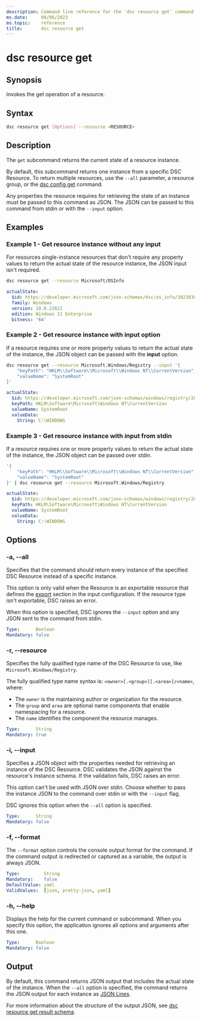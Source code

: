 ```yaml
---
description: Command line reference for the 'dsc resource get' command
ms.date:     09/06/2023
ms.topic:    reference
title:       dsc resource get
---
```


# dsc resource get

## Synopsis

Invokes the get operation of a resource.

## Syntax

```sh
dsc resource get [Options] --resource <RESOURCE>
```

## Description

The `get` subcommand returns the current state of a resource instance.

By default, this subcommand returns one instance from a specific DSC Resource. To return multiple
resources, use the `--all` parameter, a resource group, or the [dsc config get][01] command.

Any properties the resource requires for retrieving the state of an instance must be passed to this
command as JSON. The JSON can be passed to this command from stdin or with the `--input` option.

## Examples

### Example 1 - Get resource instance without any input

For resources single-instance resources that don't require any property values to return the actual
state of the resource instance, the JSON input isn't required.

```sh
dsc resource get --resource Microsoft/OSInfo
```

```yaml
actualState:
  $id: https://developer.microsoft.com/json-schemas/dsc/os_info/20230303/Microsoft.Dsc.OS_Info.schema.json
  family: Windows
  version: 10.0.22621
  edition: Windows 11 Enterprise
  bitness: '64'
```

### Example 2 - Get resource instance with input option

If a resource requires one or more property values to return the actual state of the instance, the
JSON object can be passed with the **input** option.

```sh
dsc resource get --resource Microsoft.Windows/Registry --input '{
    "keyPath": "HKLM\\Software\\Microsoft\\Windows NT\\CurrentVersion",
    "valueName": "SystemRoot"
}'
```

```yaml
actualState:
  $id: https://developer.microsoft.com/json-schemas/windows/registry/20230303/Microsoft.Windows.Registry.schema.json
  keyPath: HKLM\Software\Microsoft\Windows NT\CurrentVersion
  valueName: SystemRoot
  valueData:
    String: C:\WINDOWS
```

### Example 3 - Get resource instance with input from stdin

If a resource requires one or more property values to return the actual state of the instance, the
JSON object can be passed over stdin.

```sh
'{
    "keyPath": "HKLM\\Software\\Microsoft\\Windows NT\\CurrentVersion",
    "valueName": "SystemRoot"
}' | dsc resource get --resource Microsoft.Windows/Registry
```

```yaml
actualState:
  $id: https://developer.microsoft.com/json-schemas/windows/registry/20230303/Microsoft.Windows.Registry.schema.json
  keyPath: HKLM\Software\Microsoft\Windows NT\CurrentVersion
  valueName: SystemRoot
  valueData:
    String: C:\WINDOWS
```

## Options

### -a, --all

Specifies that the command should return every instance of the specified DSC Resource instead of a
specific instance.

This option is only valid when the Resource is an exportable resource that defines the
[export][02] section in the input configuration. If the resource type isn't exportable, DSC raises
an error.

When this option is specified, DSC ignores the `--input` option and any JSON sent to the command
from stdin.

```yaml
Type:      Boolean
Mandatory: false
```

### -r, --resource

Specifies the fully qualified type name of the DSC Resource to use, like
`Microsoft.Windows/Registry`.

The fully qualified type name syntax is: `<owner>[.<group>][.<area>]/<name>`, where:

- The `owner` is the maintaining author or organization for the resource.
- The `group` and `area` are optional name components that enable namespacing for a resource.
- The `name` identifies the component the resource manages.

```yaml
Type:      String
Mandatory: true
```

### -i, --input

Specifies a JSON object with the properties needed for retrieving an instance of the DSC Resource.
DSC validates the JSON against the resource's instance schema. If the validation fails, DSC raises
an error.

This option can't be used with JSON over stdin. Choose whether to pass the instance JSON to the
command over stdin or with the `--input` flag.

DSC ignores this option when the `--all` option is specified.

```yaml
Type:      String
Mandatory: false
```

### -f, --format

The `--format` option controls the console output format for the command. If the command output is
redirected or captured as a variable, the output is always JSON.

```yaml
Type:         String
Mandatory:    false
DefaultValue: yaml
ValidValues:  [json, pretty-json, yaml]
```

### -h, --help

Displays the help for the current command or subcommand. When you specify this option, the
application ignores all options and arguments after this one.

```yaml
Type:      Boolean
Mandatory: false
```

## Output

By default, this command returns JSON output that includes the actual state of the instance. When
the `--all` option is specified, the command returns the JSON output for each instance as
[JSON Lines][03].

For more information about the structure of the output JSON, see
[dsc resource get result schema][04].

[01]: ../config/get.md
[02]: ../../schemas/resource/manifest/export.md
[03]: https://jsonlines.org/
[04]: ../../schemas/outputs/resource/get.md
